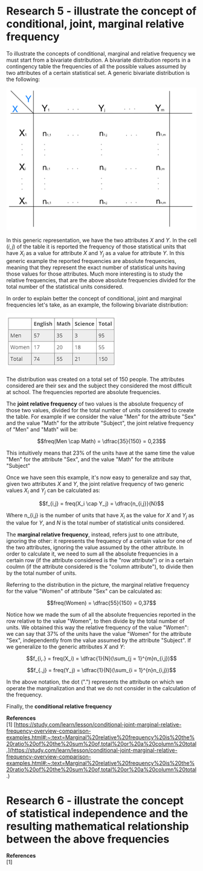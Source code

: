 <script type="text/javascript" id="MathJax-script" async
  src="https://cdn.jsdelivr.net/npm/mathjax@3/es5/tex-mml-chtml.js">
</script>
<script>
  MathJax = {
    tex: {
      inlineMath: [['$', '$']]
    }
  };
</script>

# Research 5 - illustrate the concept of conditional, joint, marginal relative frequency

To illustrate the concepts of conditional, marginal and relative frequency we must start from a bivariate distribution. A bivariate distribution reports in a contingency table the frequencies of all the possible values assumed by two attributes of a certain statistical set. A generic bivariate distribution is the following:

![Bivariate distribution](/docs/assets/images/bivariate.jpg)

In this generic representation, we have the two attributes $X$ and $Y$. In the cell $(i,j)$ of the table it is reported the frequency of those statistical units that have $X_i$ as a value for attribute $X$ and $Y_j$ as a value for attribute $Y$. In this generic example the reported frequencies are absolute frequencies, meaning that they represent the exact number of statistical units having those values for those attributes. Much more interesting is to study the relative frequencies, that are the above absolute frequencies divided for the total number of the statistical units considered.

In order to explain better the concept of conditional, joint and marginal frequencies let's take, as an example, the following bivariate distribution:

![example](/docs/assets/images/simplebivar.png)

The distribution was created on a total set of 150 people. The attributes considered are their sex and the subject they considered the most difficult at school. The frequencies reported are absolute frequencies.

The **joint relative frequency** of two values is the absolute frequency of those two values, divided for the total number of units considered to create the table. For example if we consider the value "Men" for the attribute "Sex" and the value "Math" for the attribute "Subject", the joint relative frequency of "Men" and "Math" will be:

$$freq(Men \cap Math) = \dfrac{35}{150} = 0,23$$

This intuitively means that 23% of the units have at the same time the value "Men" for the attribute "Sex", and the value "Math" for the attribute "Subject"

Once we have seen this example, it's now easy to generalize and say that, given two attributes $X$ and $Y$, the joint relative frequency of two generic values $X_i$ and $Y_j$ can be calculated as:

$$f_{i,j} = freq(X_i \cap Y_j) = \dfrac{n_{i,j}}{N}$$

Where n_{i,j} is the number of units that have $X_i$ as the value for $X$ and $Y_j$ as the value for $Y$, and $N$ is the total number of statistical units considered.

The **marginal relative frequency**, instead, refers just to one attribute, ignoring the other: it represents the frequency of a certain value for one of the two attributes, ignoring the value assumed by the other attribute. In order to calculate it, we need to sum all the absolute frequencies in a certain row (if the attribute considered is the "row attribute") or in a certain coulmn (if the attribute considered is the "column attribute"), to divide then by the total number of units.

Referring to the distribution in the picture, the marginal relative frequency for the value "Women" of attribute "Sex" can be calculated as:

$$freq(Women) = \dfrac{55}{150} = 0,37$$

Notice how we made the sum of all the absolute frequencies reported in the row relative to the value "Women", to then divide by the total number of units. We obtained this way the relative frequency of the value "Women": we can say that 37% of the units have the value "Women" for the attribute "Sex", independently from the value assumed by the attribute "Subject". If we generalize to the generic attributes $X$ and $Y$:

$$f_{i,.} = freq(X_i) = \dfrac{1}{N}(\sum_{j = 1}^{m}n_{i,j})$$

$$f_{.,j} = freq(Y_j) = \dfrac{1}{N}(\sum_{i = 1}^{n}n_{i,j})$$

In the above notation, the dot (".") represents the attribute on which we operate the marginalization and that we do not consider in the calculation of the frequency.

Finally, the **conditional relative frequency** 

**References** \
[1] [https://study.com/learn/lesson/conditional-joint-marginal-relative-frequency-overview-comparison-examples.html#:~:text=Marginal%20relative%20frequency%20is%20the%20ratio%20of%20the%20sum%20of,total%20or%20a%20column%20total.](https://study.com/learn/lesson/conditional-joint-marginal-relative-frequency-overview-comparison-examples.html#:~:text=Marginal%20relative%20frequency%20is%20the%20ratio%20of%20the%20sum%20of,total%20or%20a%20column%20total.)

# Research 6 - illustrate the concept of statistical independence and the resulting mathematical relationship between the above frequencies



**References** \
[1] []()